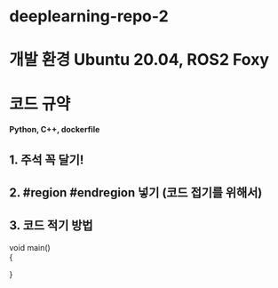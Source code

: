 # deeplearning-repo-2

# 개발 환경 Ubuntu 20.04, ROS2 Foxy
# 코드 규약
#### Python, C++, dockerfile

## 1. 주석 꼭 달기!
## 2. #region #endregion 넣기 (코드 접기를 위해서)

## 3. 코드 적기 방법
void main()<br>
{

}